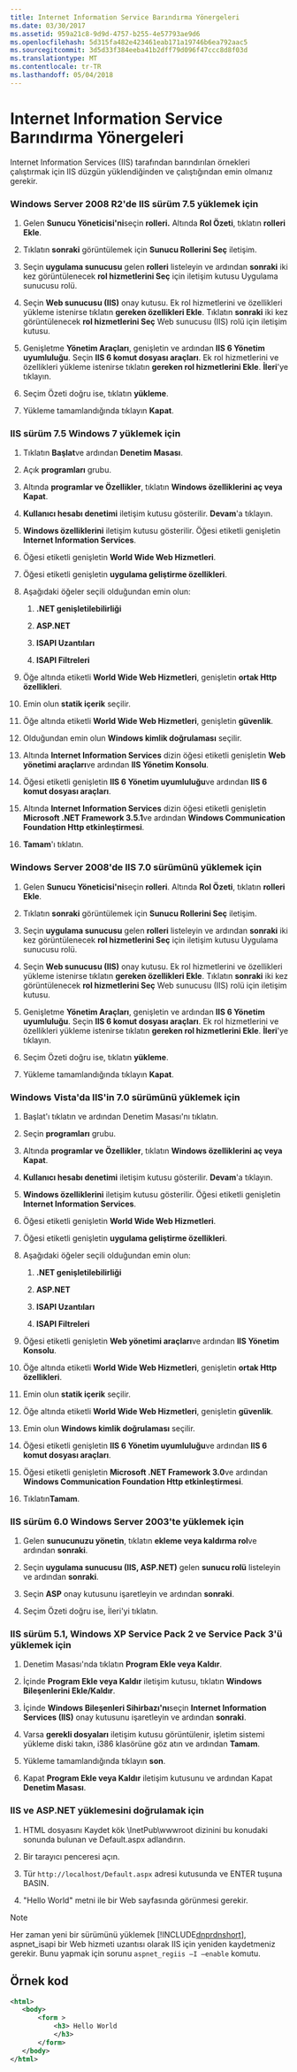 ```yaml
---
title: Internet Information Service Barındırma Yönergeleri
ms.date: 03/30/2017
ms.assetid: 959a21c8-9d9d-4757-b255-4e57793ae9d6
ms.openlocfilehash: 5d315fa482e423461eab171a19746b6ea792aac5
ms.sourcegitcommit: 3d5d33f384eeba41b2dff79d096f47ccc8d8f03d
ms.translationtype: MT
ms.contentlocale: tr-TR
ms.lasthandoff: 05/04/2018
---
```

# <a name="internet-information-service-hosting-instructions"></a>Internet Information Service Barındırma Yönergeleri
Internet Information Services (IIS) tarafından barındırılan örnekleri çalıştırmak için IIS düzgün yüklendiğinden ve çalıştığından emin olmanız gerekir.  
  
### <a name="to-install-iis-version-75-on-windows-server-2008-r2"></a>Windows Server 2008 R2'de IIS sürüm 7.5 yüklemek için  
  
1.  Gelen **Sunucu Yöneticisi'ni**seçin **rolleri.** Altında **Rol Özeti**, tıklatın **rolleri Ekle**.  
  
2.  Tıklatın **sonraki** görüntülemek için **Sunucu Rollerini Seç** iletişim.  
  
3.  Seçin **uygulama sunucusu** gelen **rolleri** listeleyin ve ardından **sonraki** iki kez görüntülenecek **rol hizmetlerini Seç** için iletişim kutusu Uygulama sunucusu rolü.  
  
4.  Seçin **Web sunucusu (IIS)** onay kutusu. Ek rol hizmetlerini ve özellikleri yükleme istenirse tıklatın **gereken özellikleri Ekle**. Tıklatın **sonraki** iki kez görüntülenecek **rol hizmetlerini Seç** Web sunucusu (IIS) rolü için iletişim kutusu.  
  
5.  Genişletme **Yönetim Araçları**, genişletin ve ardından **IIS 6 Yönetim uyumluluğu**. Seçin **IIS 6 komut dosyası araçları**. Ek rol hizmetlerini ve özellikleri yükleme istenirse tıklatın **gereken rol hizmetlerini Ekle**. **İleri**'ye tıklayın.  
  
6.  Seçim Özeti doğru ise, tıklatın **yükleme**.  
  
7.  Yükleme tamamlandığında tıklayın **Kapat**.  
  
### <a name="to-install-iis-version-75-on-windows-7"></a>IIS sürüm 7.5 Windows 7 yüklemek için  
  
1.  Tıklatın **Başlat**ve ardından **Denetim Masası**.  
  
2.  Açık **programları** grubu.  
  
3.  Altında **programlar ve Özellikler**, tıklatın **Windows özelliklerini aç veya Kapat**.  
  
4.  **Kullanıcı hesabı denetimi** iletişim kutusu gösterilir. 
              **Devam**'a tıklayın.  
  
5.  **Windows özelliklerini** iletişim kutusu gösterilir. Öğesi etiketli genişletin **Internet Information Services**.  
  
6.  Öğesi etiketli genişletin **World Wide Web Hizmetleri**.  
  
7.  Öğesi etiketli genişletin **uygulama geliştirme özellikleri**.  
  
8.  Aşağıdaki öğeler seçili olduğundan emin olun:  
  
    1.  **.NET genişletilebilirliği**  
  
    2.  **ASP.NET**  
  
    3.  **ISAPI Uzantıları**  
  
    4.  **ISAPI Filtreleri**  
  
9. Öğe altında etiketli **World Wide Web Hizmetleri**, genişletin **ortak Http özellikleri**.  
  
10. Emin olun **statik içerik** seçilir.  
  
11. Öğe altında etiketli **World Wide Web Hizmetleri**, genişletin **güvenlik**.  
  
12. Olduğundan emin olun **Windows kimlik doğrulaması** seçilir.  
  
13. Altında **Internet Information Services** dizin öğesi etiketli genişletin **Web yönetimi araçları**ve ardından **IIS Yönetim Konsolu**.  
  
14. Öğesi etiketli genişletin **IIS 6 Yönetim uyumluluğu**ve ardından **IIS 6 komut dosyası araçları**.  
  
15. Altında **Internet Information Services** dizin öğesi etiketli genişletin **Microsoft .NET Framework 3.5.1**ve ardından **Windows Communication Foundation Http etkinleştirmesi**.  
  
16. **Tamam**'ı tıklatın.  
  
### <a name="to-install-iis-version-70-on-windows-server-2008"></a>Windows Server 2008'de IIS 7.0 sürümünü yüklemek için  
  
1.  Gelen **Sunucu Yöneticisi'ni**seçin **rolleri**. Altında **Rol Özeti**, tıklatın **rolleri Ekle**.  
  
2.  Tıklatın **sonraki** görüntülemek için **Sunucu Rollerini Seç** iletişim.  
  
3.  Seçin **uygulama sunucusu** gelen **rolleri** listeleyin ve ardından **sonraki** iki kez görüntülenecek **rol hizmetlerini Seç** için iletişim kutusu Uygulama sunucusu rolü.  
  
4.  Seçin **Web sunucusu (IIS)** onay kutusu. Ek rol hizmetlerini ve özellikleri yükleme istenirse tıklatın **gereken özellikleri Ekle**. Tıklatın **sonraki** iki kez görüntülenecek **rol hizmetlerini Seç** Web sunucusu (IIS) rolü için iletişim kutusu.  
  
5.  Genişletme **Yönetim Araçları**, genişletin ve ardından **IIS 6 Yönetim uyumluluğu**. Seçin **IIS 6 komut dosyası araçları**. Ek rol hizmetlerini ve özellikleri yükleme istenirse tıklatın **gereken rol hizmetlerini Ekle**. **İleri**'ye tıklayın.  
  
6.  Seçim Özeti doğru ise, tıklatın **yükleme**.  
  
7.  Yükleme tamamlandığında tıklayın **Kapat**.  
  
### <a name="to-install-iis-version-70-on-windows-vista"></a>Windows Vista'da IIS'in 7.0 sürümünü yüklemek için  
  
1.  Başlat'ı tıklatın ve ardından Denetim Masası'nı tıklatın.  
  
2.  Seçin **programları** grubu.  
  
3.  Altında **programlar ve Özellikler**, tıklatın **Windows özelliklerini aç veya Kapat**.  
  
4.  **Kullanıcı hesabı denetimi** iletişim kutusu gösterilir. 
              **Devam**'a tıklayın.  
  
5.  **Windows özelliklerini** iletişim kutusu gösterilir. Öğesi etiketli genişletin **Internet Information Services**.  
  
6.  Öğesi etiketli genişletin **World Wide Web Hizmetleri**.  
  
7.  Öğesi etiketli genişletin **uygulama geliştirme özellikleri**.  
  
8.  Aşağıdaki öğeler seçili olduğundan emin olun:  
  
    1.  **.NET genişletilebilirliği**  
  
    2.  **ASP.NET**  
  
    3.  **ISAPI Uzantıları**  
  
    4.  **ISAPI Filtreleri**  
  
9. Öğesi etiketli genişletin **Web yönetimi araçları**ve ardından **IIS Yönetim Konsolu**.  
  
10. Öğe altında etiketli **World Wide Web Hizmetleri**, genişletin **ortak Http özellikleri**.  
  
11. Emin olun **statik içerik** seçilir.  
  
12. Öğe altında etiketli **World Wide Web Hizmetleri**, genişletin **güvenlik**.  
  
13. Emin olun **Windows kimlik doğrulaması** seçilir.  
  
14. Öğesi etiketli genişletin **IIS 6 Yönetim uyumluluğu**ve ardından **IIS 6 komut dosyası araçları**.  
  
15. Öğesi etiketli genişletin **Microsoft .NET Framework 3.0**ve ardından **Windows Communication Foundation Http etkinleştirmesi**.  
  
16. Tıklatın**Tamam**.  
  
### <a name="to-install-iis-version-60-on-windows-server-2003"></a>IIS sürüm 6.0 Windows Server 2003'te yüklemek için  
  
1.  Gelen **sunucunuzu yönetin**, tıklatın **ekleme veya kaldırma rol**ve ardından **sonraki**.  
  
2.  Seçin **uygulama sunucusu (IIS, ASP.NET)** gelen **sunucu rolü** listeleyin ve ardından **sonraki**.  
  
3.  Seçin **ASP** onay kutusunu işaretleyin ve ardından **sonraki**.  
  
4.  Seçim Özeti doğru ise, İleri'yi tıklatın.  
  
### <a name="to-install-iis-version-51-on-windows-xp-with-service-pack-2-and-service-pack-3-installed"></a>IIS sürüm 5.1, Windows XP Service Pack 2 ve Service Pack 3'ü yüklemek için  
  
1.  Denetim Masası'nda tıklatın **Program Ekle veya Kaldır**.  
  
2.  İçinde **Program Ekle veya Kaldır** iletişim kutusu, tıklatın **Windows Bileşenlerini Ekle/Kaldır**.  
  
3.  İçinde **Windows Bileşenleri Sihirbazı'nı**seçin **Internet Information Services (IIS)** onay kutusunu işaretleyin ve ardından **sonraki**.  
  
4.  Varsa **gerekli dosyaları** iletişim kutusu görüntülenir, işletim sistemi yükleme diski takın, i386 klasörüne göz atın ve ardından **Tamam**.  
  
5.  Yükleme tamamlandığında tıklayın **son**.  
  
6.  Kapat **Program Ekle veya Kaldır** iletişim kutusunu ve ardından Kapat **Denetim Masası**.  
  
### <a name="to-verify-the-installation-of-iis-and-aspnet"></a>IIS ve ASP.NET yüklemesini doğrulamak için  
  
1.  HTML dosyasını Kaydet kök \InetPub\wwwroot dizinini bu konudaki sonunda bulunan ve Default.aspx adlandırın.  
  
2.  Bir tarayıcı penceresi açın.  
  
3.  Tür `http://localhost/Default.aspx` adresi kutusunda ve ENTER tuşuna BASIN.  
  
4.  "Hello World" metni ile bir Web sayfasında görünmesi gerekir.  
  
> [!NOTE]
>  Her zaman yeni bir sürümünü yüklemek [!INCLUDE[dnprdnshort](../../../../includes/dnprdnshort-md.md)], aspnet_isapi bir Web hizmeti uzantısı olarak IIS için yeniden kaydetmeniz gerekir. Bunu yapmak için sorunu `aspnet_regiis –I –enable` komutu.  
  
## <a name="sample-code"></a>Örnek kod  
  
```xml  
<html>  
   <body>  
       <form >  
           <h3> Hello World  
           </h3>  
       </form>  
   </body>  
</html>  
```
